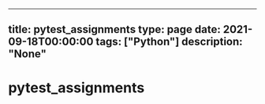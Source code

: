 
---
title: pytest_assignments
type: page
date: 2021-09-18T00:00:00
tags: ["Python"]
description: "None"
---


# pytest_assignments
